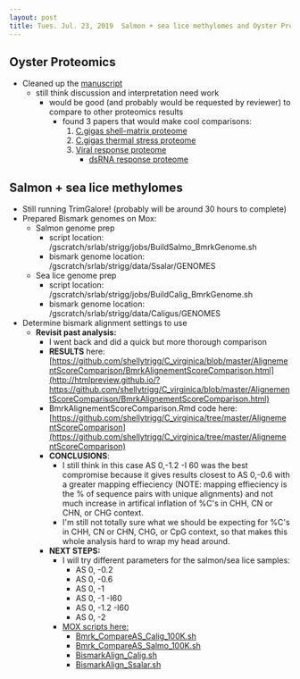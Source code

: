 ```yaml
---
layout: post
title: Tues. Jul. 23, 2019  Salmon + sea lice methylomes and Oyster Proteomics 
---
```


## Oyster Proteomics

- Cleaned up the [manuscript](https://docs.google.com/document/d/1OusRSi9W5qLRcc3nuJm-kyQYrTQb7yPFiCBtqZIKNpQ/edit)
	- still think discussion and interpretation need work
		- would be good (and probably would be requested by reviewer) to compare to other proteomics results
			- found 3 papers that would make cool comparisons:
				1. [C.gigas shell-matrix proteome](https://www.nature.com/articles/srep45754) 
				2. [C.gigas thermal stress proteome](https://www.ncbi.nlm.nih.gov/pubmed/26990129)
				3. [Viral response proteome](https://www.sciencedirect.com/science/article/pii/S1874391914003455?via%3Dihub#t0010)
					- [dsRNA response proteome](https://pubs.acs.org/doi/abs/10.1021/acs.jproteome.5b00615?src=recsys)

					
## Salmon + sea lice methylomes  
- Still running TrimGalore! (probably will be around 30 hours to complete) 
- Prepared Bismark genomes on Mox:
	- Salmon genome prep
		- script location:  /gscratch/srlab/strigg/jobs/BuildSalmo_BmrkGenome.sh
		- bismark genome location:  /gscratch/srlab/strigg/data/Ssalar/GENOMES
	- Sea lice genome prep
		- script location:  /gscratch/srlab/strigg/jobs/BuildCalig_BmrkGenome.sh
		- bismark genome location:  /gscratch/srlab/strigg/data/Caligus/GENOMES
- Determine bismark alignment settings to use
	- **Revisit past analysis:**
		- I went back and did a quick but more thorough comparison
		- **RESULTS** here: [https://github.com/shellytrigg/C_virginica/blob/master/AlignementScoreComparison/BmrkAlignementScoreComparison.html](http://htmlpreview.github.io/?https://github.com/shellytrigg/C_virginica/blob/master/AlignementScoreComparison/BmrkAlignementScoreComparison.html)
		- BmrkAlignementScoreComparison.Rmd code here: [https://github.com/shellytrigg/C_virginica/tree/master/AlignementScoreComparison](https://github.com/shellytrigg/C_virginica/tree/master/AlignementScoreComparison)
		- **CONCLUSIONS**: 
			- I still think in this case AS 0,-1.2 -I 60 was the best compromise because it gives results closest to AS 0,-0.6 with a greater mapping effieciency (NOTE: mapping effieciency is the % of sequence pairs with unique alignments) and not much increase in artifical inflation of %C's in CHH, CN or CHN, or CHG context. 
			- I'm still not totally sure what we should be expecting for %C's in CHH, CN or CHN, CHG, or CpG context, so that makes this whole analysis hard to wrap my head around. 
		- **NEXT STEPS:** 
			- I will try different parameters for the salmon/sea lice samples:
				- AS 0, -0.2
				- AS 0, -0.6
				- AS 0, -1
				- AS 0, -1 -I60
				- AS 0, -1.2 -I60
				- AS 0, -2
			- [MOX scripts here:](https://github.com/shellytrigg/Salmon_sealice/tree/master/Mox_Scripts)
				- [Bmrk\_CompareAS\_Calig_100K.sh](https://github.com/shellytrigg/Salmon_sealice/blob/master/Mox_Scripts/BismarkAlign_Calig.sh)
				- [Bmrk\_CompareAS\_Salmo_100K.sh](https://github.com/shellytrigg/Salmon_sealice/blob/master/Mox_Scripts/BismarkAlign_Ssalar.sh)
				- [BismarkAlign\_Calig.sh](https://github.com/shellytrigg/Salmon_sealice/blob/master/Mox_Scripts/Bmrk_CompareAS_Calig_100K.sh)
				- [BismarkAlign\_Ssalar.sh](https://github.com/shellytrigg/Salmon_sealice/blob/master/Mox_Scripts/Bmrk_CompareAS_Salmo_100K.sh)

			
		